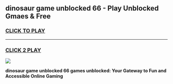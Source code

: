 
## dinosaur game unblocked 66 - Play Unblocked Gmaes & Free
<h3>
<a href="https://premium.freeplayer.one?title=dinosaur_game_unblocked_66&ref=19F">CLICK TO PLAY</a></h3>
<hr>

<h3>
<a href="https://premium.freeplayer.one?title=dinosaur_game_unblocked_66&ref=19F">CLICK 2 PLAY</a>
  
</h3>

<a href="https://premium.freeplayer.one?title=dinosaur_game_unblocked_66&ref=19F/"><img src="https://clearcache.store/games.png"></a>


**dinosaur game unblocked 66 games unblocked: Your Gateway to Fun and Accessible Online Gaming**

